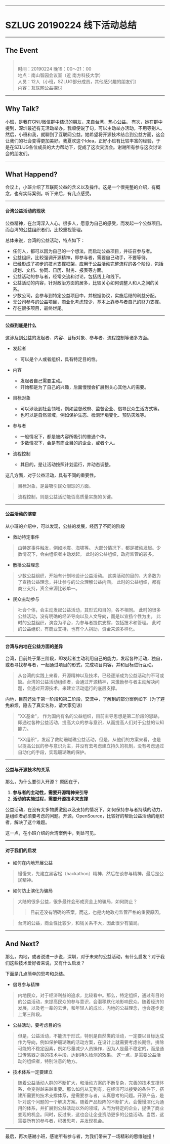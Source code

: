 

---
# SZLUG 20190224 线下活动总结


---
## The Event

> <br>时间：20190224 晚19：00～21：00
> <br>地点：南山智园会议室（近 南方科技大学）
> <br>人员：12人（小班，SZLUG部分成员，其他感兴趣的朋友们）
> <br>内容：互联网公益探讨
> <br>


---
## Why Talk?

小班，是我在GNU微信群中结识的朋友，来自台湾，热心公益。 有次，她在群中提到，深圳最近有无活动举办。我顺便说了句，可以主动举办活动，不用等别人。然后，小班和我，就聊到了互联网公益。她希望将开源技术结合到公益方面，这会让我们的社会变得更加美好。我夏欢这个Idea，正好小班有比较丰富的经验，于是在SZLUG各位成员的大力帮助下，促成了这次交流会。谢谢所有参与这次讨论会的朋友们。


---
## What Happend?

会议上，小班介绍了互联网公益的含义以及操作。这是一个很完整的介绍，有概念，也有实际案例。听下来后，有几点感受。

---
#### 台湾公益活动的现状


公益精神，在台湾深入人心。很多人，愿意为自己的感受，而发起一个公益项目。而台湾的公益组织者们，比较重视管理。

总体来说，台湾的公益活动，特点如下：

* 任何人，都可以因为自己的一个想法，而启动公益项目，并征召参与者。
* 公益组织，比较强调开源精神，即参与者，需要自己动手，不要等待。
* 已经形成了初步的技术支撑框架，应用于公益活动完整流程的各个阶段，包括规划、文档、协同、日历、财务、报表等方面。
* 公益活动的参与者，经常交流和讨论，包括线上和线下。
* 公益活动的内容，针对政治方面的居多，比较关心如何调整人和人之间的关系。
* 少数公司，会参与到特定公益项目中，并根据协议，实施后继的利益分配。
* 无公司参与的公益项目，商业化考虑较少，基本上靠参与者自己的财力支撑。
* 存在很多项目，最终烂尾。




---
#### 公益到底是什么


这涉及到公益的发起者、内容、目标对象、参与者、流程控制等诸多方面。

* 发起者
    - 可以是个人或者组织，具有特定目的性。

* 内容
    - 发起者自己需要主动。
    - 开始都是为了自己的兴趣，后面慢慢会扩展到关心其他人的需要。

* 目标对象
    - 可以涉及到社会领域，例如监督政府、监督企业、倡导民众生活方式等。
    - 也可以是自然领域，例如保护生态、检测环境变化、预防灾难等。

* 参与者
    - 一般情况下，都是被内容所吸引的普通个体。
    - 少数情况下，会是有商业目的的企业，或者个人。

* 流程控制
    - 其目的，是让活动按照计划运行，并动态调整。



这几方面，对于公益活动，具有不同的重要性。

> 目标对象，是最吸引民众眼球的方面。

> 流程控制，则是公益活动能否高质量实施的关键。



---
#### 公益活动的演变


从小班的介绍中，可以发现，公益的发展，经历了不同的阶段

* 救助特定事件
> 由特定事件触发，例如地震、海啸等。
 大部分情况下，都是被动发起。少数情况下，会由组织者主动发起。
 此时的公益组织，政府监管的较多。

* 散播公益理念
> 少数公益组织，开始有计划地设计公益活动。
这类活动的目的，大多数为了宣扬公益理念，并让参与的公众理解公益内涵。
此时的公益组织，都有商业支持，资金来源比较单一。

* 民众主动参与
> 社会个体，会主动发起公益活动，其形式和目的，各不相同。
此时的很多公益活动，没有明确的经济导向以及人文导向，而是以宣扬个性为主。
此时的公益组织，演变为平台，为参与者提供支撑，包括技术和管理。
此时的公益组织，有商业支持，也有个人捐助，资金来源多样化。



---
#### 台湾与内地在公益方面的差异

台湾，目前处于第三阶段，即发起者主动利用自己的能力，发起各种活动，独自，或者寻找参与者，一起通过项目的形式，完成项目内容，并和目标进行互动。

> 从台湾的实践上来看，开源精神以及技术，已经逐渐成为公益活动的不可或缺。台湾的公益活动组织者，会通过开源精神，来激励参与者主动解决问题，会通过开源技术，来建立活动运行的底层支撑。


内地，目前还处于第一阶段和第二阶段，交流中，了解到的部分案例如下（为了避免麻烦，隐去了真实名称，请大家见谅）

> "XX基金"， 作为国内有名的公益组织，目前主导思想是第二阶段的思路，即通过各种公益活动，提高大众的参与意识，从而提高人们对于公益的认知能力。

> "XX组织"，发起了救助珊瑚礁公益活动，但是，从他们的方案来看，也是以提高公民的参与意识为主，并没有去考虑建立持久的机制，没有考虑通过自动化的手段，实现珊瑚礁的保护。




---
#### 公益与开源技术的关系

那么，为什么要引入开源？ 原因在于， 

1. **参与者的主动性，需要开源精神来引导**
2. **活动的实施过程，需要开源技术来支撑**

公益活动，在没有太多物质激励以及支持的情况下，如何保持参与者持续的动力，是组织者必须要考虑的问题。开源，OpenSource，比较好的帮助公益活动的组织者，解决了这个难题。

这一点，在小班介绍的台湾案例中，到处可见。



---
#### 对于我们的启发

* 如何在内地开展公益

> 慢慢来，先建立黑客松（hackathon）精神，然后在谈参与精神，最后是公民精神。
    
* 如何防止演化为骗局

> 大陆的很多公益，很多最终会形成资金上的骗局，如何防止？
>> 目前还没有明确的答案。而这，也是内地政府监管严格的重要原因。

> 台湾的公益，商业性比较少，和钱关系不大，因此很少有骗局。





---
## And Next?

那么，内地，或者说进一步说，深圳，对于未来的公益活动，有什么启发？对于我们这些技术爱好者来说，又有什么启发？

下面是几点简单的思考和总结。

* 倡导参与精神
> 内地民众，对于经济利益的追求，比较看中。那么，特定组织，通过有目的的公益活动，来提高民众的参与意识，会潜移默化地影响民众。随着经济的发展，以及老一辈的去世，和年轻人的成长，内地的公益理念，也会逐步走上第三阶段。

* 公益活动，要考虑目的性
> 但是，公益活动，不能流于形式，特别是自然类的活动，一定要以目标达成作为导向，例如保护珊瑚礁的活动方案，在设计上就需要考虑长期性，排除可能的不稳定因素，例如尽量减少人员操作，因为人是最不稳定的，而是通过传感器之类的技术手段，达到持久检测的效果。 这一点，是需要公益活动的组织者，特别注意的地方。

* 技术体系一定要建立
> 随着公益活动人群的不断扩大，和活动方案的不断复杂，完善的技术支撑体系，会变得越来越重要。那么如何从无到有，在经济可以接受的条件下，搭建所需要的技术支撑体系，是需要参与者，认真思考的问题。开源产品，是针对这个问题的一个解决方案。随着产品矩阵的不断扩大，会慢慢演化为通用的体系，并扩展到公益活动以外的领域，从而为特定的企业，提供了商业变现的机会。同时，反过来，这也会让企业资助更多的公益活动。当然，这需要所有的参与者，积极思考，并发现机会。


---

最后，再次感谢小班，感谢所有参与者，为我们带来了一场精彩的思维碰撞！





